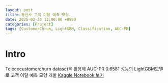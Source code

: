 ```yaml
---
layout: post
title: 통신사 고객 이탈 예측 모형.
date: 2025-02-23 12:00:00 +0900
categories: [Project]
tags: [CustomerChrun, LightGBM, Classification, AUC-PR]
---
```

# Intro
Telecocustomerchurn dataset을 활용해 AUC-PR 0.6581 성능의 LightGBM모델로 고객 이탈 예측 모형 개발
[Kaggle Notebook 보기](https://www.kaggle.com/code/zeunqusz/study01-telco-customer-churn)

